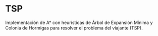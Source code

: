 # TSP
Implementación de A* con heurísticas de Árbol de Expansión Mínima y Colonia de Hormigas para resolver el problema del viajante (TSP).
